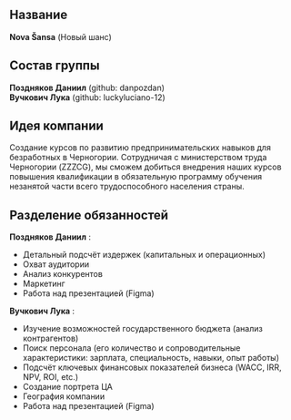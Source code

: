Название
---

**Nova Šansa** (Новый шанс)

Состав группы
---

**Поздняков Даниил** (github: danpozdan) \
**Вучкович Лука** (github: luckyluciano-12)

Идея компании
---

Создание курсов по развитию предпринимательских навыков для безработных в Черногории. Сотрудничая с министерством труда Черногории (ZZZCG), мы сможем добиться внедрения наших курсов повышения квалификации в обязательную программу обучения незанятой части всего трудоспособного населения страны.

Разделение обязанностей
---

**Поздняков Даниил** :
- Детальный подсчёт издержек (капитальных и операционных)
- Охват аудитории
- Анализ конкурентов
- Маркетинг
- Работа над презентацией (Figma)
  
**Вучкович Лука** :
- Изучение возможностей государственного бюджета (анализ контрагентов)
- Поиск персонала (его количество и сопроводительные характеристики: зарплата, специальность, навыки, опыт работы)
- Подсчёт ключевых финансовых показателей бизнеса (WACC, IRR, NPV, ROI, etc.)
- Создание портрета ЦА
- География компании
- Работа над презентацией (Figma)

